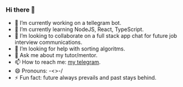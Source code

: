 ### Hi there 👋

- 🔭 I’m currently working on a tellegram bot.
- 🌱 I’m currently learning NodeJS, React, TypeScript.
- 👯 I’m looking to collaborate on a full stack app chat for future job interview communications. 
- 🤔 I’m looking for help with sorting algoritms.
- 💬 Ask me about my tutor/mentor.
- 📫 How to reach me: [my telegram](http://t.me/RuslanBets1998).
- 😄 Pronouns: \-<>-/
- ⚡ Fun fact: future always prevails and past stays behind.

